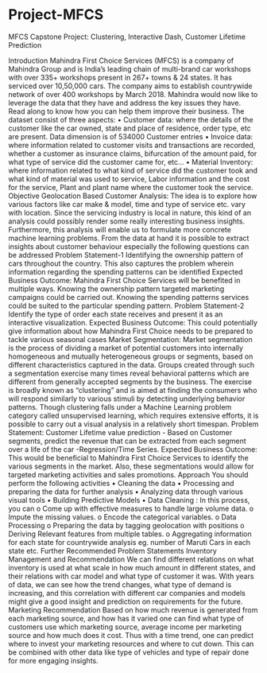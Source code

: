 # Project-MFCS
MFCS Capstone Project: Clustering, Interactive Dash, Customer Lifetime Prediction


Introduction
Mahindra First Choice Services (MFCS) is a company of Mahindra Group and is India’s leading chain of multi-brand car workshops with over 335+ workshops present in 267+ towns & 24 states. It has serviced over 10,50,000 cars. The company aims to establish countrywide network of over 400 workshops by March 2018.
Mahindra would now like to leverage the data that they have and address the key issues they have. Read along to know how you can help them improve their business.
The dataset consist of three aspects:
•	Customer data: where the details of the customer like the car owned, state and place of residence, order type, etc are present. Data dimension is of 534000 Customer entries
•	Invoice data: where information related to customer visits and transactions are recorded, whether a customer as insurance claims, bifurcation of the amount paid, for what type of service did the customer came for, etc…
•	Material Inventory: where information related to what kind of service did the customer took and what kind of material was used to service, Labor information and the cost for the service, Plant and plant name where the customer took the service.
Objective
Geolocation Based Customer Analysis:
The idea is to explore how various factors like car make & model, time and type of service etc. vary with location. Since the servicing industry is local in nature, this kind of an analysis could possibly render some really interesting business insights.
Furthermore, this analysis will enable us to formulate more concrete machine learning problems.
From the data at hand it is possible to extract insights about customer behaviour especially the following questions can be addressed
Problem Statement-1
Identifying the ownership pattern of cars throughout the country. This also captures the problem wherein information regarding the spending patterns can be identified Expected Business Outcome: Mahindra First Choice Services will be benefited in multiple ways. Knowing the ownership pattern targeted marketing campaigns could be carried out. Knowing the spending patterns services could be suited to the particular spending pattern.
Problem Statement-2
Identify the type of order each state receives and present it as an interactive visualization. Expected Business Outcome: This could potentially give information about how Mahindra First Choice needs to be prepared to tackle various seasonal cases
Market Segmentation:
Market segmentation is the process of dividing a market of potential customers into internally homogeneous and mutually heterogeneous groups or segments, based on different characteristics captured in the data. Groups created through such a segmentation exercise many times reveal behavioral patterns which are different from generally accepted segments by the business. The exercise is broadly known as “clustering” and is aimed at finding the consumers who will respond similarly to various stimuli by detecting underlying behavior patterns.
Though clustering falls under a Machine Learning problem category called unsupervised learning, which requires extensive efforts, it is possible to carry out a visual analysis in a relatively short timespan.
Problem Statement: Customer Lifetime value prediction - Based on Customer segments, predict the revenue that can be extracted from each segment over a life of the car -Regression/Time Series.
Expected Business Outcome: This would be beneficial to Mahindra First Choice Services to identify the various segments in the market. Also, these segmentations would allow for targeted marketing activities and sales promotions.
Approach
You should perform the following activities
•	Cleaning the data
•	Processing and preparing the data for further analysis
•	Analyzing data through various visual tools
•	Building Predictive Models
•	Data Cleaning : In this process, you can
o	Come up with effective measures to handle large volume data.
o	Impute the missing values.
o	Encode the categorical variables.
o	Data Processing
o	Preparing the data by tagging geolocation with positions
o	Deriving Relevant features from multiple tables.
o	Aggregating information for each state for countrywide analysis eg. number of Maruti Cars in each state etc.
Further Recommended Problem Statements
Inventory Management and Recommendation
We can find different relations on what inventory is used at what scale in how much amount in different states, and their relations with car model and what type of customer it was. With years of data, we can see how the trend changes, what type of demand is increasing, and this correlation with different car companies and models might give a good insight and prediction on requirements for the future.
Marketing Recommendation
Based on how much revenue is generated from each marketing source, and how has it varied one can find what type of customers use which marketing source, average income per marketing source and how much does it cost. Thus with a time trend, one can predict where to invest your marketing resources and where to cut down. This can be combined with other data like type of vehicles and type of repair done for more engaging insights.


